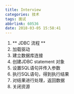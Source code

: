 ```yaml
---
title: Interview
categories: 技术
tags: 面试
abbrlink: 60536
date: 2018-03-05 15:58:41
---
```


1. ** JDBC 流程 **
  1. 加载驱动
  2. 建立数据库连接
  3. 创建JDBC statement 对象
  4. 设置SQL语句并传入参数
  5. 执行SQL语句，得到执行结果
  6. 对结果进行处理，返回数据
  7. 关闭资源
